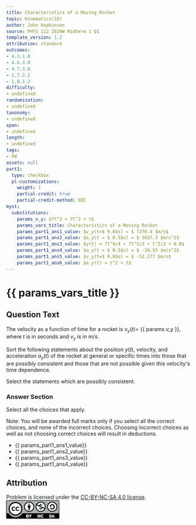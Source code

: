 ```yaml
---
title: Characteristics of a Moving Rocket
topic: Kinematics(1D)
author: John Hopkinson
source: PHYS 112 2020W Midterm 1 Q1
template_version: 1.2
attribution: standard
outcomes:
- 4.3.1.0
- 4.6.3.0
- 4.7.3.0
- 1.7.2.2
- 1.8.1.2
difficulty:
- undefined
randomization:
- undefined
taxonomy:
- undefined
span:
- undefined
length:
- undefined
tags:
- PW
assets: null
part1:
  type: checkbox
  pl-customizations:
    weight: 1
    partial-credit: true
    partial-credit-method: EDC
myst:
  substitutions:
    params_v_y: $7t^3 + 7t^2 + t$
    params_vars_title: Characteristics of a Moving Rocket
    params_part1_ans1_value: $v_y(t=$ 9.8$s) = $ 7270.4 $m/s$
    params_part1_ans2_value: $a_y(t = $ 8.5$s) = $ 1637.3 $m/s^2$
    params_part1_ans3_value: $y(t) = 7t^4/4 + 7t^3/3 + t^2/2 + 9.8$
    params_part1_ans4_value: $a_y(t = $ 8.5$s) = $ -30.55 $m/s^2$
    params_part1_ans5_value: $v_y(t=$ 9.8$s) = $ -52.177 $m/s$
    params_part1_ans6_value: $a_y(t) = t^2 + t$
---
```

# {{ params_vars_title }}

## Question Text

The velocity as a function of time for a rocket is $v_y(t) =$ {{ params.v_y }}, where $t$ is in seconds and $v_y$ is in $m/s$.

Sort the following statements about the position $y(t)$, velocity, and acceleration $a_y(t)$ of the rocket at general or specific times into those that are possibly consistent and those that are not possible given this velocity's time dependence.

Select the statements which are possibly consistent.

### Answer Section

Select all the choices that apply.

Note: You will be awarded full marks only if you select all the correct choices, and none of the incorrect choices. Choosing incorrect choices as well as not choosing correct choices will result in deductions.

- {{ params_part1_ans1_value}}
- {{ params_part1_ans2_value}}
- {{ params_part1_ans3_value}}
- {{ params_part1_ans4_value}}

## Attribution

Problem is licensed under the [CC-BY-NC-SA 4.0 license](https://creativecommons.org/licenses/by-nc-sa/4.0/).<br> ![The Creative Commons 4.0 license requiring attribution-BY, non-commercial-NC, and share-alike-SA license.](https://raw.githubusercontent.com/firasm/bits/master/by-nc-sa.png)